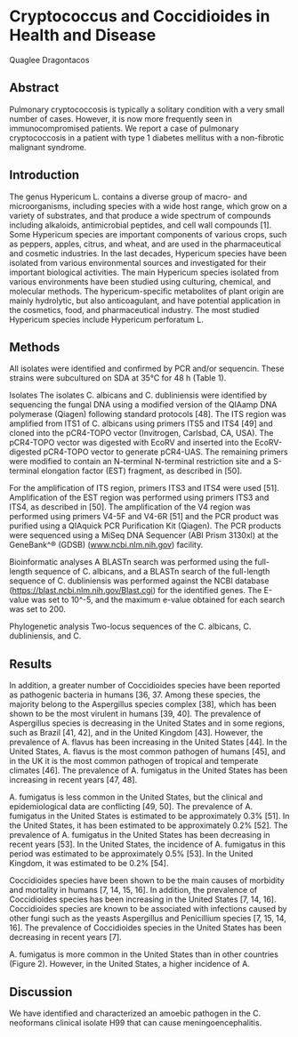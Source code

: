 # Cryptococcus and Coccidioides in Health and Disease
Quaglee Dragontacos


## Abstract
Pulmonary cryptococcosis is typically a solitary condition with a very small number of cases. However, it is now more frequently seen in immunocompromised patients. We report a case of pulmonary cryptococcosis in a patient with type 1 diabetes mellitus with a non-fibrotic malignant syndrome.


## Introduction
The genus Hypericum L. contains a diverse group of macro- and microorganisms, including species with a wide host range, which grow on a variety of substrates, and that produce a wide spectrum of compounds including alkaloids, antimicrobial peptides, and cell wall compounds [1]. Some Hypericum species are important components of various crops, such as peppers, apples, citrus, and wheat, and are used in the pharmaceutical and cosmetic industries. In the last decades, Hypericum species have been isolated from various environmental sources and investigated for their important biological activities. The main Hypericum species isolated from various environments have been studied using culturing, chemical, and molecular methods. The hypericum-specific metabolites of plant origin are mainly hydrolytic, but also anticoagulant, and have potential application in the cosmetics, food, and pharmaceutical industry. The most studied Hypericum species include Hypericum perforatum L.


## Methods

All isolates were identified and confirmed by PCR and/or sequencin. These strains were subcultured on SDA at 35°C for 48 h (Table 1).

Isolates
The isolates C. albicans and C. dubliniensis were identified by sequencing the fungal DNA using a modified version of the QIAamp DNA polymerase (Qiagen) following standard protocols [48]. The ITS region was amplified from ITS1 of C. albicans using primers ITS5 and ITS4 [49] and cloned into the pCR4-TOPO vector (Invitrogen, Carlsbad, CA, USA). The pCR4-TOPO vector was digested with EcoRV and inserted into the EcoRV-digested pCR4-TOPO vector to generate pCR4-UAS. The remaining primers were modified to contain an N-terminal N-terminal restriction site and a S-terminal elongation factor (EST) fragment, as described in [50].

For the amplification of ITS region, primers ITS3 and ITS4 were used [51]. Amplification of the EST region was performed using primers ITS3 and ITS4, as described in [50]. The amplification of the V4 region was performed using primers V4-5F and V4-6R [51] and the PCR product was purified using a QIAquick PCR Purification Kit (Qiagen). The PCR products were sequenced using a MiSeq DNA Sequencer (ABI Prism 3130xl) at the GeneBank^® (GDSB) (www.ncbi.nlm.nih.gov) facility.

Bioinformatic analyses
A BLASTn search was performed using the full-length sequence of C. albicans, and a BLASTn search of the full-length sequence of C. dubliniensis was performed against the NCBI database (https://blast.ncbi.nlm.nih.gov/Blast.cgi) for the identified genes. The E-value was set to 10^-5, and the maximum e-value obtained for each search was set to 200.

Phylogenetic analysis
Two-locus sequences of the C. albicans, C. dubliniensis, and C.


## Results
In addition, a greater number of Coccidioides species have been reported as pathogenic bacteria in humans [36, 37. Among these species, the majority belong to the Aspergillus species complex [38], which has been shown to be the most virulent in humans [39, 40]. The prevalence of Aspergillus species is decreasing in the United States and in some regions, such as Brazil [41, 42], and in the United Kingdom [43]. However, the prevalence of A. flavus has been increasing in the United States [44]. In the United States, A. flavus is the most common pathogen of humans [45], and in the UK it is the most common pathogen of tropical and temperate climates [46]. The prevalence of A. fumigatus in the United States has been increasing in recent years [47, 48].

A. fumigatus is less common in the United States, but the clinical and epidemiological data are conflicting [49, 50]. The prevalence of A. fumigatus in the United States is estimated to be approximately 0.3% [51]. In the United States, it has been estimated to be approximately 0.2% [52]. The prevalence of A. fumigatus in the United States has been decreasing in recent years [53]. In the United States, the incidence of A. fumigatus in this period was estimated to be approximately 0.5% [53]. In the United Kingdom, it was estimated to be 0.2% [54].

Coccidioides species have been shown to be the main causes of morbidity and mortality in humans [7, 14, 15, 16]. In addition, the prevalence of Coccidioides species has been increasing in the United States [7, 14, 16]. Coccidioides species are known to be associated with infections caused by other fungi such as the yeasts Aspergillus and Penicillium species [7, 15, 14, 16]. The prevalence of Coccidioides species in the United States has been decreasing in recent years [7].

A. fumigatus is more common in the United States than in other countries (Figure 2). However, in the United States, a higher incidence of A.


## Discussion
We have identified and characterized an amoebic pathogen in the C. neoformans clinical isolate H99 that can cause meningoencephalitis.
